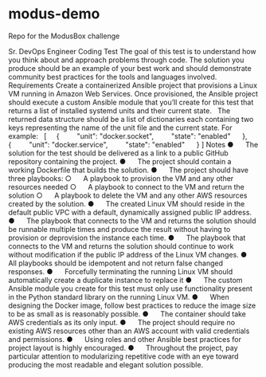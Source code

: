# modus-demo
Repo for the ModusBox challenge

Sr. DevOps Engineer Coding Test
The goal of this test is to understand how you think about and approach problems through code. The solution you produce should be an example of your best work and should demonstrate community best practices for the tools and languages involved.
Requirements
Create a containerized Ansible project that provisions a Linux VM running in Amazon Web Services. Once provisioned, the Ansible project should execute a custom Ansible module that you’ll create for this test that returns a list of installed systemd units and their current state.
 
The returned data structure should be a list of dictionaries each containing two keys representing the name of the unit file and the current state. For example:
 
[
    {
        "unit": "docker.socket",
        "state": "enabled"  
    },
    {
        "unit": "docker.service",
        "state": "enabled"  
    }
]
Notes
●      The solution for the test should be delivered as a link to a public GitHub repository containing the project.
●      The project should contain a working Dockerfile that builds the solution.
●      The project should have three playbooks:
○      A playbook to provision the VM and any other resources needed
○      A playbook to connect to the VM and return the solution
○      A playbook to delete the VM and any other AWS resources created by the solution.
●      The created Linux VM should reside in the default public VPC with a default, dynamically assigned public IP address.
●      The playbook that connects to the VM and returns the solution should be runnable multiple times and produce the result without having to provision or deprovision the instance each time.
●      The playbook that connects to the VM and returns the solution should continue to work without modification if the public IP address of the Linux VM changes.
●      All playbooks should be idempotent and not return false changed responses.
●      Forcefully terminating the running Linux VM should automatically create a duplicate instance to replace it
●      The custom Ansible module you create for this test must only use functionality present in the Python standard library on the running Linux VM.
●      When designing the Docker image, follow best practices to reduce the image size to be as small as is reasonably possible.
●      The container should take AWS credentials as its only input.
●      The project should require no existing AWS resources other than an AWS account with valid credentials and permissions.
●      Using roles and other Ansible best practices for project layout is highly encouraged.
●      Throughout the project, pay particular attention to modularizing repetitive code with an eye toward producing the most readable and elegant solution possible.
